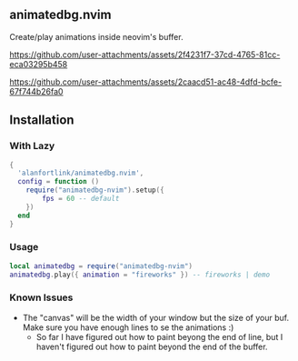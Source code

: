 ## animatedbg.nvim

Create/play animations inside neovim's buffer.





https://github.com/user-attachments/assets/2f4231f7-37cd-4765-81cc-eca03295b458




https://github.com/user-attachments/assets/2caacd51-ac48-4dfd-bcfe-67f744b26fa0




## Installation

### With Lazy

```lua
{
  'alanfortlink/animatedbg.nvim',
  config = function ()
    require("animatedbg-nvim").setup({
        fps = 60 -- default
    })
  end
}
```

### Usage

```lua
local animatedbg = require("animatedbg-nvim")
animatedbg.play({ animation = "fireworks" }) -- fireworks | demo
```

### Known Issues

- The "canvas" will be the width of your window but the size of your buf. Make sure you have enough lines to se the animations :)
  - So far I have figured out how to paint beyong the end of line, but I haven't figured out how to paint beyond the end of the buffer.


